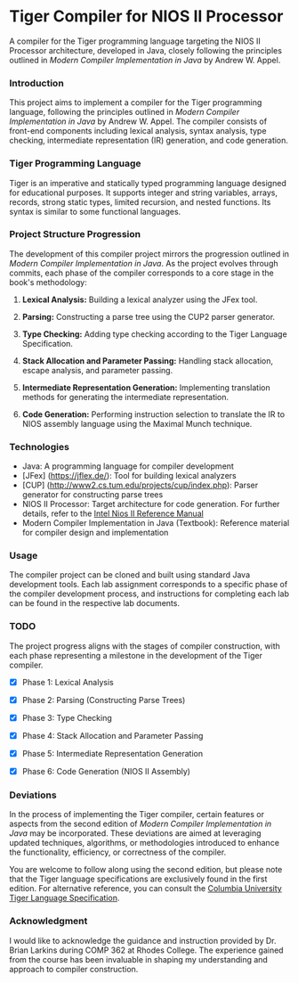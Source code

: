 # Tiger Compiler for NIOS II Processor
A compiler for the Tiger programming language targeting the NIOS II Processor architecture, developed in Java, closely following the principles outlined in *Modern Compiler Implementation in Java* by Andrew W. Appel.

### Introduction
This project aims to implement a compiler for the Tiger programming language, following the principles outlined in *Modern Compiler Implementation in Java* by Andrew W. Appel. The compiler consists of front-end components including lexical analysis, syntax analysis, type checking, intermediate representation (IR) generation, and code generation.

### Tiger Programming Language
Tiger is an imperative and statically typed programming language designed for educational purposes. It supports integer and string variables, arrays, records, strong static types, limited recursion, and nested functions. Its syntax is similar to some functional languages.

### Project Structure Progression
The development of this compiler project mirrors the progression outlined in *Modern Compiler Implementation in Java*. As the project evolves through commits, each phase of the compiler corresponds to a core stage in the book's methodology:

1. **Lexical Analysis:**
   Building a lexical analyzer using the JFex tool.

2. **Parsing:**
   Constructing a parse tree using the CUP2 parser generator.

3. **Type Checking:**
   Adding type checking according to the Tiger Language Specification.

4. **Stack Allocation and Parameter Passing:**
   Handling stack allocation, escape analysis, and parameter passing.

5. **Intermediate Representation Generation:**
   Implementing translation methods for generating the intermediate representation.

6. **Code Generation:**
   Performing instruction selection to translate the IR to NIOS assembly language using the Maximal Munch technique.

### Technologies
- Java: A programming language for compiler development
- [JFex] (https://jflex.de/): Tool for building lexical analyzers
- [CUP] (http://www2.cs.tum.edu/projects/cup/index.php): Parser generator for constructing parse trees 
- NIOS II Processor: Target architecture for code generation. For further details, refer to the [Intel Nios II Reference Manual](https://cdrdv2-public.intel.com/666887/n2cpu-nii5v1-683836-666887.pdf)
- Modern Compiler Implementation in Java (Textbook): Reference material for compiler design and implementation

### Usage
The compiler project can be cloned and built using standard Java development tools. Each lab assignment corresponds to a specific phase of the compiler development process, and instructions for completing each lab can be found in the respective lab documents.

### TODO
The project progress aligns with the stages of compiler construction, with each phase representing a milestone in the development of the Tiger compiler.

- [x] Phase 1: Lexical Analysis
- [x] Phase 2: Parsing (Constructing Parse Trees)
- [x] Phase 3: Type Checking
- [x] Phase 4: Stack Allocation and Parameter Passing
- [x] Phase 5: Intermediate Representation Generation
- [x] Phase 6: Code Generation (NIOS II Assembly)


### Deviations
In the process of implementing the Tiger compiler, certain features or aspects from the second edition of *Modern Compiler Implementation in Java* may be incorporated. These deviations are aimed at leveraging updated techniques, algorithms, or methodologies introduced to enhance the functionality, efficiency, or correctness of the compiler.

You are welcome to follow along using the second edition, but please note that the Tiger language specifications are exclusively found in the first edition. For alternative reference, you can consult the [Columbia University Tiger Language Specification](https://www.cs.columbia.edu/~sedwards/classes/2002/w4115/tiger.pdf).

### Acknowledgment
I would like to acknowledge the guidance and instruction provided by Dr. Brian Larkins during COMP 362 at Rhodes College. The experience gained from the course has been invaluable in shaping my understanding and approach to compiler construction.

